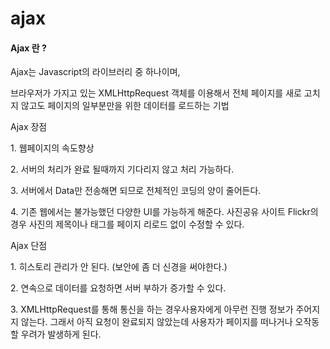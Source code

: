 # ajax

#### &#x20;Ajax 란 ?

Ajax는 Javascript의 라이브러리 중 하나이며,

브라우저가 가지고 있는 XMLHttpRequest 객체를 이용해서 전체 페이지를 새로 고치지 않고도 페이지의 일부분만을 위한 데이터를 로드하는 기법



Ajax 장점

1\. 웹페이지의 속도향상

2\. 서버의 처리가 완료 될때까지 기다리지 않고 처리 가능하다.

3\. 서버에서 Data만 전송해면 되므로 전체적인 코딩의 양이 줄어든다.

4\. 기존 웹에서는 불가능했던 다양한 UI를 가능하게 해준다. 사진공유 사이트 Flickr의 경우 사진의 제목이나 태그를 페이지 리로드 없이 수정할 수 있다.

Ajax 단점

1\. 히스토리 관리가 안 된다. (보안에 좀 더 신경을 써야한다.)

2\. 연속으로 데이터를 요청하면 서버 부하가 증가할 수 있다.

3\. XMLHttpRequest를 통해 통신을 하는 경우사용자에게 아무런 진행 정보가 주어지지 않는다. 그래서 아직 요청이 완료되지 않았는데 사용자가 페이지를 떠나거나 오작동할 우려가 발생하게 된다.&#x20;

